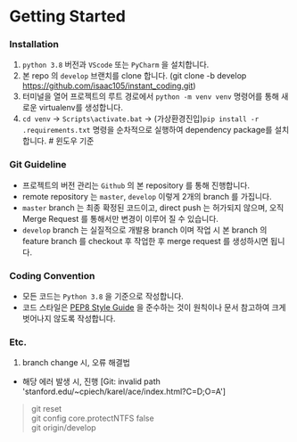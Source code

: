 # Getting Started

### Installation

1. `python 3.8` 버전과 `VScode` 또는 `PyCharm` 을 설치합니다.
2. 본 repo 의 `develop` 브랜치를 clone 합니다. (git clone -b develop https://github.com/isaac105/instant_coding.git)
3. 터미널을 열어 프로젝트의 루트 경로에서 `python -m venv venv` 명령어를 통해 새로운 virtualenv를 생성합니다.
4. `cd venv` -> `Scripts\activate.bat` -> (가상환경진입)`pip install -r .requirements.txt` 명령을 순차적으로 실행하여 dependency package를 설치합니다.  # 윈도우 기준

### Git Guideline

- 프로젝트의 버전 관리는 `Github` 의 본 repository 를 통해 진행합니다. 
- remote repository 는 `master`, `develop` 이렇게 2개의 branch 를 가집니다.
- `master` branch 는 최종 확정된 코드이고, direct push 는 허가되지 않으며, 오직 Merge Request 를 통해서만 변경이 이루어 질 수 있습니다.
- `develop` branch 는 실질적으로 개발용 branch 이며 작업 시 본 branch 의 feature branch 를 checkout 후 작업한 후 merge request 를 생성하시면 됩니다.

### Coding Convention

- 모든 코드는 `Python 3.8` 을 기준으로 작성합니다.
- 코드 스타일은 [PEP8 Style Guide](https://peps.python.org/pep-0008/) 을 준수하는 것이 원칙이나 문서 참고하여 크게 벗어나지 않도록 작성합니다. 


### Etc.

1. branch change 시, 오류 해결법 
- 해당 에러 발생 시, 진행 [Git: invalid path 'stanford.edu/~cpiech/karel/ace/index.html?C=D;O=A']

> git reset  
> git config core.protectNTFS false  
> git origin/develop  
